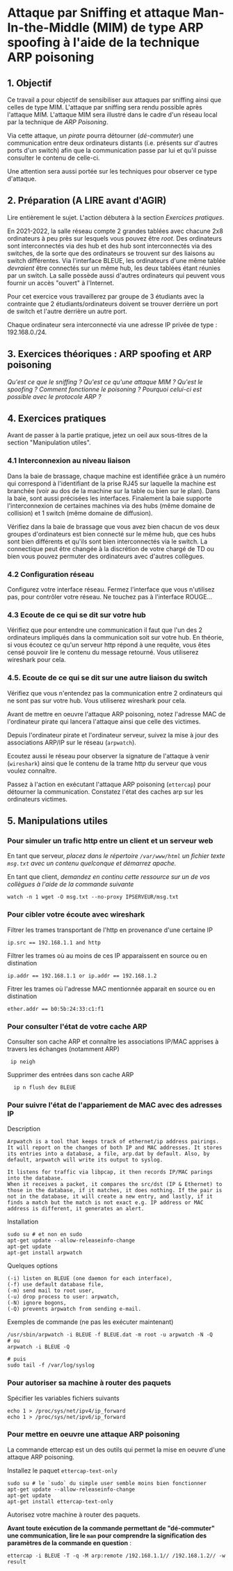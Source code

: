# Attaque par Sniffing et attaque Man-In-the-Middle (MIM) de type ARP spoofing à l'aide de la technique ARP poisoning


## 1. Objectif

Ce travail a pour objectif de sensibiliser aux attaques par sniffing ainsi que celles de type MIM. L'attaque par sniffing sera rendu possible après l'attaque MIM. L'attaque MIM sera illustré dans le cadre d'un réseau local par la technique de *ARP Poisoning*.

Via cette attaque, un *pirate* pourra détourner (*dé-commuter*) une communication entre deux ordinateurs distants (i.e. présents sur d'autres ports d'un switch) afin que la communication passe par lui et qu'il puisse consulter le contenu de celle-ci.

Une attention sera aussi portée sur les techniques pour observer ce type d'attaque.


## 2. Préparation (A LIRE avant d'AGIR)

Lire entièrement le sujet. L'action débutera à la section *Exercices pratiques*.

En 2021-2022, la salle réseau compte 2 grandes tablées avec chacune 2x8 ordinateurs à peu près sur lesquels vous pouvez être _root_. Des ordinateurs sont interconnectés via des hub et des hub sont interconnectés via des switches, de la sorte que des ordinateurs se trouvent sur des liaisons au switch différentes. Via l'interface BLEUE, les ordinateurs d'une même tablée _devraient_ être connectés sur un même hub, les deux tablées étant réunies par un switch. La salle possède aussi d'autres ordinateurs qui peuvent vous fournir un accès "ouvert" à l'Internet. 

Pour cet exercice vous travaillerez par groupe de 3 étudiants avec la contrainte que 2 étudiants/ordinateurs doivent se trouver derrière un port de switch et l'autre derrière un autre port. 

Chaque ordinateur sera interconnecté via une adresse IP privée de type : 192.168.0.<votreIdentifiantSurLaPriseAuDosDeVotreMachine>/24. 


## 3. Exercices théoriques : ARP spoofing et ARP poisoning

_Qu'est ce que le *sniffing* ? Qu'est ce qu'une *attaque MIM* ? Qu'est le *spoofing* ? Comment fonctionne le *poisoning* ? Pourquoi celui-ci est possible avec le protocole *ARP* ?_


## 4. Exercices pratiques

Avant de passer à la partie pratique, jetez un oeil aux sous-titres de la section "Manipulation utiles". 


### 4.1 Interconnexion au niveau liaison

Dans la baie de brassage, chaque machine est identifiée grâce à un numéro qui correspond à l'identifiant de la prise RJ45 sur laquelle la machine est branchée (voir au dos de la machine sur la table ou bien sur le plan). Dans la baie, sont aussi précisées les interfaces. Finalement la baie supporte l'interconnexion de certaines machines via des hubs (même domaine de collision) et 1 switch (même domaine de diffusion).

Vérifiez dans la baie de brassage que vous avez bien chacun de vos deux groupes d'ordinateurs est bien connecté sur le même hub, que ces hubs sont bien différents et qu'ils sont bien interconnectés via le switch. La connectique peut être changée à la discrétion de votre chargé de TD ou bien vous pouvez permuter des ordinateurs avec d'autres collègues.


### 4.2 Configuration réseau

Configurez votre interface réseau. Fermez l'interface que vous n'utilisez pas, pour contrôler votre réseau. Ne touchez pas à l'interface ROUGE...


### 4.3 Ecoute de ce qui se dit sur votre hub

Vérifiez que pour entendre une communication il faut que l'un des 2 ordinateurs impliqués dans la communication soit sur votre hub. En théorie, si vous écoutez ce qu'un serveur http répond à une requête, vous êtes censé pouvoir lire le contenu du message retourné. Vous utiliserez wireshark pour cela.


### 4.5. Ecoute de ce qui se dit sur une autre liaison du switch

Vérifiez que vous n'entendez pas la communication entre 2 ordinateurs qui ne sont pas sur votre hub. Vous utiliserez wireshark pour cela.

Avant de mettre en oeuvre l'attaque ARP poisoning, notez l'adresse MAC de l'ordinateur pirate qui lancera l'attaque ainsi que celle des victimes.

Depuis l'ordinateur pirate et l'ordinateur serveur, suivez la mise à jour des associations ARP/IP sur le réseau (`arpwatch`).

Ecoutez aussi le réseau pour observer la signature de l'attaque à venir (`wireshark`) ainsi que le contenu de la trame http du serveur que vous voulez connaître.

Passez à l'action en exécutant l'attaque ARP poisoning (`ettercap`) pour détourner la communication. Constatez l'état des caches arp sur les ordinateurs victimes. 


## 5. Manipulations utiles

### Pour simuler un trafic http entre un client et un serveur web 

En tant que serveur, _placez dans le répertoire `/var/www/html` un fichier texte `msg.txt` avec un contenu quelconque et démarrez apache._

En tant que client, _demandez en continu cette ressource sur un de vos collègues à l'aide de la commande suivante_

    watch -n 1 wget -O msg.txt --no-proxy IPSERVEUR/msg.txt


### Pour cibler votre écoute avec wireshark

Filtrer les trames transportant de l'http en provenance d'une certaine IP  

    ip.src == 192.168.1.1 and http

Filtrer les trames où au moins de ces IP apparaissent en source ou en distination

    ip.addr == 192.168.1.1 or ip.addr == 192.168.1.2 

Fitrer les trames où l'adresse MAC mentionnée apparait en source ou en distination

    ether.addr == b0:5b:24:33:c1:f1 


### Pour consulter l'état de votre cache ARP 

Consulter son cache ARP et connaître les associations IP/MAC apprises à travers les échanges (notamment ARP) 

     ip neigh

Supprimer des entrées dans son cache ARP

      ip n flush dev BLEUE


### Pour suivre l'état de l'appariement de MAC avec des adresses IP

Description

    Arpwatch is a tool that keeps track of ethernet/ip address pairings. It will report on the changes of both IP and MAC addresses. It stores its entries into a database, a file, arp.dat by default. Also, by default, arpwatch will write its output to syslog.

    It listens for traffic via libpcap, it then records IP/MAC parings into the database.
    When it receives a packet, it compares the src/dst (IP & Ethernet) to those in the database, if it matches, it does nothing. If the pair is not in the database, it will create a new entry, and lastly, if it finds a match but the match is not exact e.g. IP address or MAC address is different, it generates an alert.

Installation

    sudo su # et non en sudo
    apt-get update --allow-releaseinfo-change
    apt-get update
    apt-get install arpwatch

Quelques options

    (-i) listen on BLEUE (one daemon for each interface), 
    (-f) use default database file, 
    (-m) send mail to root user, 
    (-u) drop process to user: arpwatch, 
    (-N) ignore bogons, 
    (-Q) prevents arpwatch from sending e-mail.

Exemples de commande (ne pas les exécuter maintenant)

    /usr/sbin/arpwatch -i BLEUE -f BLEUE.dat -m root -u arpwatch -N -Q
    # ou 
    arpwatch -i BLEUE -Q

    # puis 
    sudo tail -f /var/log/syslog


### Pour autoriser sa machine à router des paquets

Spécifier les variables fichiers suivants

    echo 1 > /proc/sys/net/ipv4/ip_forward
    echo 1 > /proc/sys/net/ipv6/ip_forward


### Pour mettre en oeuvre une attaque ARP poisoning

La commande ettercap est un des outils qui permet la mise en oeuvre d'une attaque ARP poisoning.

Installez le paquet `ettercap-text-only`

    sudo su # le `sudo` du simple user semble moins bien fonctionner
    apt-get update --allow-releaseinfo-change
    apt-get update
    apt-get install ettercap-text-only 

Autorisez votre machine à router des paquets.

**Avant toute exécution de la commande permettant de "dé-commuter" une communication, lire le `man` pour comprendre la signification des paramètres de la commande en question** :

    ettercap -i BLEUE -T -q -M arp:remote /192.168.1.1// /192.168.1.2// -w result

